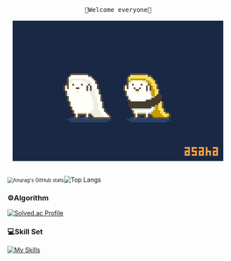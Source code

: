 <div align="center">
  <samp>
      💙Welcome everyone💙<br><br>
  </samp>
  <img src="README.assets/sushi.gif" style="zoom:80%;"/><br><br>
</div>


<img src="https://github-readme-stats.vercel.app/api?username=code-sum&show_icons=true&theme=algolia" alt="Anurag's GitHub stats" style="zoom:80%;" />![Top Langs](https://github-readme-stats.vercel.app/api/top-langs/?username=code-sum&layout=compact&theme=algolia)



### ⚙️Algorithm

[![Solved.ac Profile](http://mazassumnida.wtf/api/v2/generate_badge?boj=summer_2)](https://solved.ac/summer_2/)



### 💻Skill Set

[![My Skills](https://skillicons.dev/icons?i=python,django,java,js,vue,nodejs,express,jquery,r,postgres,mysql,sqlite,html,css,bootstrap,vscode,eclipse,aws,git,github,figma,stackoverflow,discord)](https://skillicons.dev)
